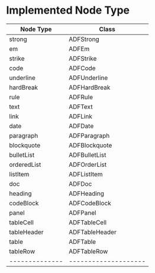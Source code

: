 # Implemented Node Type

| Node Type      | Class                |               
|----------------|----------------------|
| strong         | ADFStrong            |           
| em             | ADFEm                |               
| strike         | ADFStrike            |           
| code           | ADFCode              |             
| underline      | ADFUnderline         |        
| hardBreak      | ADFHardBreak         |        
| rule           | ADFRule              |             
| text           | ADFText              |             
| link           | ADFLink              |
| date           | ADFDate              |
| paragraph      | ADFParagraph         |        
| blockquote     | ADFBlockquote        |       
| bulletList     | ADFBulletList        |       
| orderedList    | ADFOrderList         |        
| listItem       | ADFListItem          |         
| doc            | ADFDoc               |              
| heading        | ADFHeading           |          
| codeBlock      | ADFCodeBlock         |        
| panel          | ADFPanel             |            
| tableCell      | ADFTableCell         |        
| tableHeader    | ADFTableHeader       |      
| table          | ADFTable             |            
| tableRow       | ADFTableRow          |         
| -------------- | -------------------- | 
